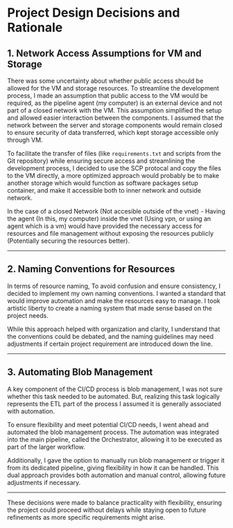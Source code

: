 # Project Design Decisions and Rationale

## 1. Network Access Assumptions for VM and Storage

There was some uncertainty about whether public access should be allowed for the VM and storage resources. 
To streamline the development process, I made an assumption that public access to the VM would be required, as the pipeline agent (my computer) is an external device and not part of a closed network with the VM. This assumption simplified the setup and allowed easier interaction between the components.
I assumed that the network between the server and storage components would remain closed to ensure security of data transferred, which kept storage accessible only through VM.

To facilitate the transfer of files (like `requirements.txt` and scripts from the Git repository) while ensuring secure access and streamlining the development process, I  decided to use the SCP protocal and copy the files to the VM directly, a more optimized approach would probably be to make another storage which would function as software packages setup container, and make it accessible both to inner network and outside network.<br>

In the case of a closed Network (Not accesible outside of the vnet) - Having the agent (In this, my computer) inside the vnet (Using vpn, or using an agent which is a vm) would have provided the necessary access for resources and file management without exposing the resources publicly (Potentially securing the resources better).

---

## 2. Naming Conventions for Resources

In terms of resource naming, To avoid confusion and ensure consistency, I decided to implement my own naming conventions. I wanted a standard that would improve automation and make the resources easy to manage. I took artistic liberty to create a naming system that made sense based on the project needs.<br>

While this approach helped with organization and clarity, I understand that the conventions could be debated, and the naming guidelines may need adjustments if certain project requirement  are introduced down the line.

---

## 3. Automating Blob Management

A key component of the CI/CD process is blob management,  I was not sure whether this task needed to be automated. But, realizing this task logically represents the ETL part of the process I assumed it is generally associated with automation.<br>

To ensure flexibility and meet potential CI/CD needs, I went ahead and automated the blob management process. The automation was integrated into the main pipeline, called the Orchestrator, allowing it to be executed as part of the larger workflow.<br>

Additionally, I gave the option to manually run blob management or trigger it from its dedicated pipeline, giving flexibility in how it can be handled. This dual approach provides both automation and manual control, allowing future adjustments if necessary.

---

These decisions were made to balance practicality with flexibility, ensuring the project could proceed without delays while staying open to future refinements as more specific requirements might arise.
